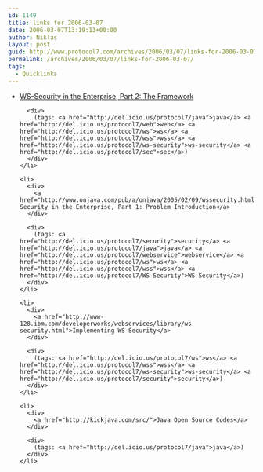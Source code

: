 ```yaml
---
id: 1149
title: links for 2006-03-07
date: 2006-03-07T13:19:13+00:00
author: Niklas
layout: post
guid: http://www.protocol7.com/archives/2006/03/07/links-for-2006-03-07/
permalink: /archives/2006/03/07/links-for-2006-03-07/
tags:
  - Quicklinks
---
```

<div class='microid-d30d13b5c4fcec77d739bf097bb6d0e8232b139c'>
  <ul>
    <li>
      <div>
        <a href="http://www.onjava.com/pub/a/onjava/2005/03/30/wssecurity2.html">WS-Security in the Enterprise, Part 2: The Framework</a>
      </div>
      
      <div>
        (tags: <a href="http://del.icio.us/protocol7/java">java</a> <a href="http://del.icio.us/protocol7/web">web</a> <a href="http://del.icio.us/protocol7/ws">ws</a> <a href="http://del.icio.us/protocol7/wss">wss</a> <a href="http://del.icio.us/protocol7/ws-security">ws-security</a> <a href="http://del.icio.us/protocol7/sec">sec</a>)
      </div>
    </li>
    
    <li>
      <div>
        <a href="http://www.onjava.com/pub/a/onjava/2005/02/09/wssecurity.html">WS-Security in the Enterprise, Part 1: Problem Introduction</a>
      </div>
      
      <div>
        (tags: <a href="http://del.icio.us/protocol7/security">security</a> <a href="http://del.icio.us/protocol7/java">java</a> <a href="http://del.icio.us/protocol7/webservice">webservice</a> <a href="http://del.icio.us/protocol7/ws">ws</a> <a href="http://del.icio.us/protocol7/wss">wss</a> <a href="http://del.icio.us/protocol7/WS-Security">WS-Security</a>)
      </div>
    </li>
    
    <li>
      <div>
        <a href="http://www-128.ibm.com/developerworks/webservices/library/ws-security.html">Implementing WS-Security</a>
      </div>
      
      <div>
        (tags: <a href="http://del.icio.us/protocol7/ws">ws</a> <a href="http://del.icio.us/protocol7/wss">wss</a> <a href="http://del.icio.us/protocol7/ws-security">ws-security</a> <a href="http://del.icio.us/protocol7/security">security</a>)
      </div>
    </li>
    
    <li>
      <div>
        <a href="http://kickjava.com/src/">Java Open Source Codes</a>
      </div>
      
      <div>
        (tags: <a href="http://del.icio.us/protocol7/java">java</a>)
      </div>
    </li>
  </ul>
</div>
